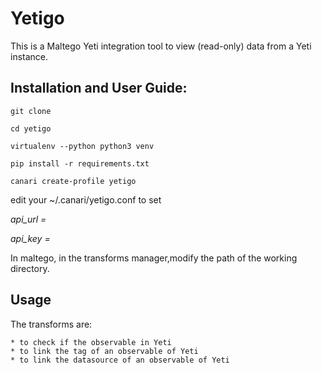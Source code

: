 # Yetigo 

This is a Maltego Yeti integration tool to view (read-only) data from a Yeti instance. 


## Installation and User Guide:
`git clone `

`cd yetigo`

`virtualenv --python python3 venv`

`pip install -r requirements.txt`

`canari create-profile yetigo`

edit your ~/.canari/yetigo.conf to set 

<i>api_url =

api_key =
 </i>
 
In maltego, in the transforms manager,modify the path of the working directory.

## Usage

The transforms are:
    
    * to check if the observable in Yeti
    * to link the tag of an observable of Yeti
    * to link the datasource of an observable of Yeti 